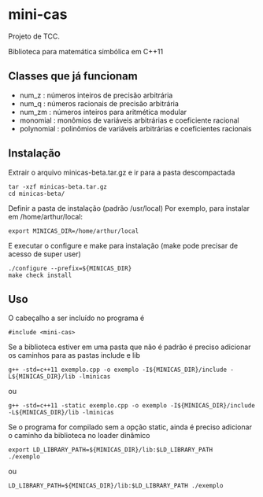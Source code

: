 # mini-cas

Projeto de TCC.

Biblioteca para matemática simbólica em C++11

## Classes que já funcionam

* num_z      : números inteiros de precisão arbitrária
* num_q      : números racionais de precisão arbitrária
* num_zm     : números inteiros para aritmética modular
* monomial   : monômios de variáveis arbitrárias e coeficiente racional
* polynomial : polinômios de variáveis arbitrárias e coeficientes racionais

## Instalação

Extrair o arquivo minicas-beta.tar.gz e ir para a pasta descompactada
```  
tar -xzf minicas-beta.tar.gz
cd minicas-beta/
```
Definir a pasta de instalação (padrão /usr/local)
Por exemplo, para instalar em /home/arthur/local:
```
export MINICAS_DIR=/home/arthur/local
```
E executar o configure e make para instalação (make pode precisar de acesso de super user)
```
./configure --prefix=${MINICAS_DIR}
make check install
```
## Uso
O cabeçalho a ser incluído no programa é
```
#include <mini-cas>
```
Se a biblioteca estiver em uma pasta que não é padrão
é preciso adicionar os caminhos para as pastas include e lib
```
g++ -std=c++11 exemplo.cpp -o exemplo -I${MINICAS_DIR}/include -L${MINICAS_DIR}/lib -lminicas
```
ou
```
g++ -std=c++11 -static exemplo.cpp -o exemplo -I${MINICAS_DIR}/include -L${MINICAS_DIR}/lib -lminicas
```
Se o programa for compilado sem a opção static, ainda é preciso
adicionar o caminho da biblioteca no loader dinâmico
```
export LD_LIBRARY_PATH=${MINICAS_DIR}/lib:$LD_LIBRARY_PATH
./exemplo
```
ou
```
LD_LIBRARY_PATH=${MINICAS_DIR}/lib:$LD_LIBRARY_PATH ./exemplo
```

